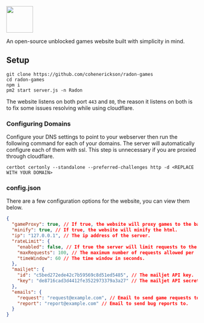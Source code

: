 <img height="70px" src="https://raw.githubusercontent.com/Radon-Games/Radon-Games/main/public/img/banner.svg"></img>

An open-source unblocked games website built with simplicity in mind.

## Setup
```
git clone https://github.com/cohenerickson/radon-games
cd radon-games
npm i
pm2 start server.js -n Radon
```

The website listens on both port `443` and `80`, the reason it listens on both is to fix some issues resolving while using cloudflare.


### Configuring Domains
Configure your DNS settings to point to your webserver then run the following command for each of your domains. The server will automatically configure each of them with ssl. This step is unnecessary if you are proxied through cloudflare.
```
certbot certonly --standalone --preferred-challenges http -d <REPLACE WITH YOUR DOMAIN>
```

### config.json
There are a few configuration options for the website, you can view them below.
```json
{
  "gameProxy": true, // If true, the website will proxy games to the backend server.
  "minify": true, // If true, the website will minify the html.
  "ip": "127.0.0.1", // The ip address of the server.
  "rateLimit": {
    "enabled": false, // If true the server will limit requests to the specified rate.
    "maxRequests": 100, // The maximum number of requests allowed per 'timeWindow'.
    "timeWindow": 60 // The time window in seconds.
  },
  "mailjet": {
    "id": "c5bed272ede42c7b59569c8d51ed5485", // The mailjet API key.
    "key": "de8716cad3d4412fe3522973379a3a27" // The mailjet API secret.
  },
  "emails": {
    "request": "request@example.com", // Email to send game requests to.
    "report": "report@example.com" // Email to send bug reports to.
  }
}
```
